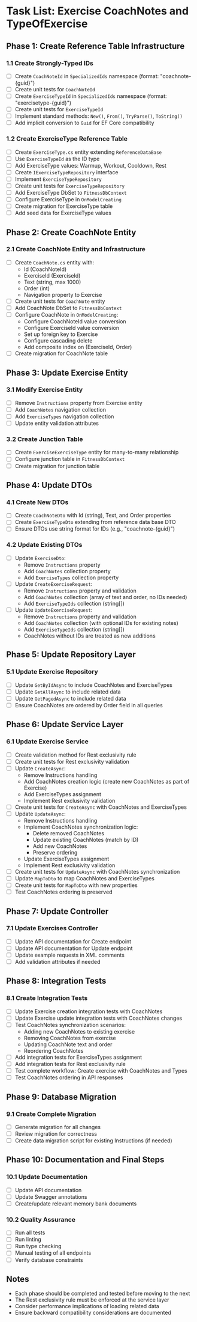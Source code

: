 # Task List: Exercise CoachNotes and TypeOfExercise

## Phase 1: Create Reference Table Infrastructure

### 1.1 Create Strongly-Typed IDs
- [ ] Create `CoachNoteId` in `SpecializedIds` namespace (format: "coachnote-{guid}")
- [ ] Create unit tests for `CoachNoteId`
- [ ] Create `ExerciseTypeId` in `SpecializedIds` namespace (format: "exercisetype-{guid}")
- [ ] Create unit tests for `ExerciseTypeId`
- [ ] Implement standard methods: `New()`, `From()`, `TryParse()`, `ToString()`
- [ ] Add implicit conversion to `Guid` for EF Core compatibility

### 1.2 Create ExerciseType Reference Table
- [ ] Create `ExerciseType.cs` entity extending `ReferenceDataBase`
- [ ] Use `ExerciseTypeId` as the ID type
- [ ] Add ExerciseType values: Warmup, Workout, Cooldown, Rest
- [ ] Create `IExerciseTypeRepository` interface
- [ ] Implement `ExerciseTypeRepository`
- [ ] Create unit tests for `ExerciseTypeRepository`
- [ ] Add ExerciseType DbSet to `FitnessDbContext`
- [ ] Configure ExerciseType in `OnModelCreating`
- [ ] Create migration for ExerciseType table
- [ ] Add seed data for ExerciseType values

## Phase 2: Create CoachNote Entity

### 2.1 Create CoachNote Entity and Infrastructure
- [ ] Create `CoachNote.cs` entity with:
  - Id (CoachNoteId)
  - ExerciseId (ExerciseId) 
  - Text (string, max 1000)
  - Order (int)
  - Navigation property to Exercise
- [ ] Create unit tests for `CoachNote` entity
- [ ] Add CoachNote DbSet to `FitnessDbContext`
- [ ] Configure CoachNote in `OnModelCreating`:
  - Configure CoachNoteId value conversion
  - Configure ExerciseId value conversion
  - Set up foreign key to Exercise
  - Configure cascading delete
  - Add composite index on (ExerciseId, Order)
- [ ] Create migration for CoachNote table

## Phase 3: Update Exercise Entity

### 3.1 Modify Exercise Entity
- [ ] Remove `Instructions` property from Exercise entity
- [ ] Add `CoachNotes` navigation collection
- [ ] Add `ExerciseTypes` navigation collection
- [ ] Update entity validation attributes

### 3.2 Create Junction Table
- [ ] Create `ExerciseExerciseType` entity for many-to-many relationship
- [ ] Configure junction table in `FitnessDbContext`
- [ ] Create migration for junction table

## Phase 4: Update DTOs

### 4.1 Create New DTOs
- [ ] Create `CoachNoteDto` with Id (string), Text, and Order properties
- [ ] Create `ExerciseTypeDto` extending from reference data base DTO
- [ ] Ensure DTOs use string format for IDs (e.g., "coachnote-{guid}")

### 4.2 Update Existing DTOs
- [ ] Update `ExerciseDto`:
  - Remove `Instructions` property
  - Add `CoachNotes` collection property
  - Add `ExerciseTypes` collection property
- [ ] Update `CreateExerciseRequest`:
  - Remove `Instructions` property and validation
  - Add `CoachNotes` collection (array of text and order, no IDs needed)
  - Add `ExerciseTypeIds` collection (string[])
- [ ] Update `UpdateExerciseRequest`:
  - Remove `Instructions` property and validation
  - Add `CoachNotes` collection (with optional IDs for existing notes)
  - Add `ExerciseTypeIds` collection (string[])
  - CoachNotes without IDs are treated as new additions

## Phase 5: Update Repository Layer

### 5.1 Update Exercise Repository
- [ ] Update `GetByIdAsync` to include CoachNotes and ExerciseTypes
- [ ] Update `GetAllAsync` to include related data
- [ ] Update `GetPagedAsync` to include related data
- [ ] Ensure CoachNotes are ordered by Order field in all queries

## Phase 6: Update Service Layer

### 6.1 Update Exercise Service
- [ ] Create validation method for Rest exclusivity rule
- [ ] Create unit tests for Rest exclusivity validation
- [ ] Update `CreateAsync`:
  - Remove Instructions handling
  - Add CoachNotes creation logic (create new CoachNotes as part of Exercise)
  - Add ExerciseTypes assignment
  - Implement Rest exclusivity validation
- [ ] Create unit tests for `CreateAsync` with CoachNotes and ExerciseTypes
- [ ] Update `UpdateAsync`:
  - Remove Instructions handling
  - Implement CoachNotes synchronization logic:
    - Delete removed CoachNotes
    - Update existing CoachNotes (match by ID)
    - Add new CoachNotes
    - Preserve ordering
  - Update ExerciseTypes assignment
  - Implement Rest exclusivity validation
- [ ] Create unit tests for `UpdateAsync` with CoachNotes synchronization
- [ ] Update `MapToDto` to map CoachNotes and ExerciseTypes
- [ ] Create unit tests for `MapToDto` with new properties
- [ ] Test CoachNotes ordering is preserved

## Phase 7: Update Controller

### 7.1 Update Exercises Controller
- [ ] Update API documentation for Create endpoint
- [ ] Update API documentation for Update endpoint
- [ ] Update example requests in XML comments
- [ ] Add validation attributes if needed

## Phase 8: Integration Tests

### 8.1 Create Integration Tests
- [ ] Update Exercise creation integration tests with CoachNotes
- [ ] Update Exercise update integration tests with CoachNotes changes
- [ ] Test CoachNotes synchronization scenarios:
  - Adding new CoachNotes to existing exercise
  - Removing CoachNotes from exercise
  - Updating CoachNote text and order
  - Reordering CoachNotes
- [ ] Add integration tests for ExerciseTypes assignment
- [ ] Add integration tests for Rest exclusivity rule
- [ ] Test complete workflow: Create exercise with CoachNotes and Types
- [ ] Test CoachNotes ordering in API responses

## Phase 9: Database Migration

### 9.1 Create Complete Migration
- [ ] Generate migration for all changes
- [ ] Review migration for correctness
- [ ] Create data migration script for existing Instructions (if needed)

## Phase 10: Documentation and Final Steps

### 10.1 Update Documentation
- [ ] Update API documentation
- [ ] Update Swagger annotations
- [ ] Create/update relevant memory bank documents

### 10.2 Quality Assurance
- [ ] Run all tests
- [ ] Run linting
- [ ] Run type checking
- [ ] Manual testing of all endpoints
- [ ] Verify database constraints

## Notes
- Each phase should be completed and tested before moving to the next
- The Rest exclusivity rule must be enforced at the service layer
- Consider performance implications of loading related data
- Ensure backward compatibility considerations are documented